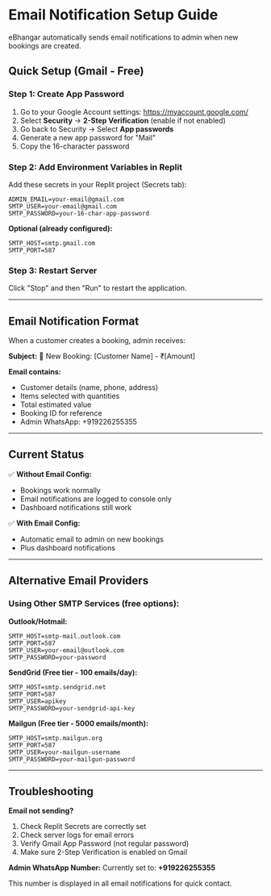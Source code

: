 # Email Notification Setup Guide

eBhangar automatically sends email notifications to admin when new bookings are created.

## Quick Setup (Gmail - Free)

### Step 1: Create App Password
1. Go to your Google Account settings: https://myaccount.google.com/
2. Select **Security** → **2-Step Verification** (enable if not enabled)
3. Go back to Security → Select **App passwords**
4. Generate a new app password for "Mail"
5. Copy the 16-character password

### Step 2: Add Environment Variables in Replit

Add these secrets in your Replit project (Secrets tab):

```
ADMIN_EMAIL=your-email@gmail.com
SMTP_USER=your-email@gmail.com
SMTP_PASSWORD=your-16-char-app-password
```

**Optional (already configured):**
```
SMTP_HOST=smtp.gmail.com
SMTP_PORT=587
```

### Step 3: Restart Server
Click "Stop" and then "Run" to restart the application.

---

## Email Notification Format

When a customer creates a booking, admin receives:

**Subject:** 🔔 New Booking: [Customer Name] - ₹[Amount]

**Email contains:**
- Customer details (name, phone, address)
- Items selected with quantities
- Total estimated value
- Booking ID for reference
- Admin WhatsApp: +919226255355

---

## Current Status

✅ **Without Email Config:**
- Bookings work normally
- Email notifications are logged to console only
- Dashboard notifications still work

✅ **With Email Config:**
- Automatic email to admin on new bookings
- Plus dashboard notifications

---

## Alternative Email Providers

### Using Other SMTP Services (free options):

**Outlook/Hotmail:**
```
SMTP_HOST=smtp-mail.outlook.com
SMTP_PORT=587
SMTP_USER=your-email@outlook.com
SMTP_PASSWORD=your-password
```

**SendGrid (Free tier - 100 emails/day):**
```
SMTP_HOST=smtp.sendgrid.net
SMTP_PORT=587
SMTP_USER=apikey
SMTP_PASSWORD=your-sendgrid-api-key
```

**Mailgun (Free tier - 5000 emails/month):**
```
SMTP_HOST=smtp.mailgun.org
SMTP_PORT=587
SMTP_USER=your-mailgun-username
SMTP_PASSWORD=your-mailgun-password
```

---

## Troubleshooting

**Email not sending?**
1. Check Replit Secrets are correctly set
2. Check server logs for email errors
3. Verify Gmail App Password (not regular password)
4. Make sure 2-Step Verification is enabled on Gmail

**Admin WhatsApp Number:**
Currently set to: **+919226255355**

This number is displayed in all email notifications for quick contact.
